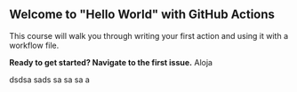 ## Welcome to "Hello World" with GitHub Actions

This course will walk you through writing your first action and using it with a workflow file. 

**Ready to get started? Navigate to the first issue.**
Aloja

dsdsa
sads
sa
sa
sa
a